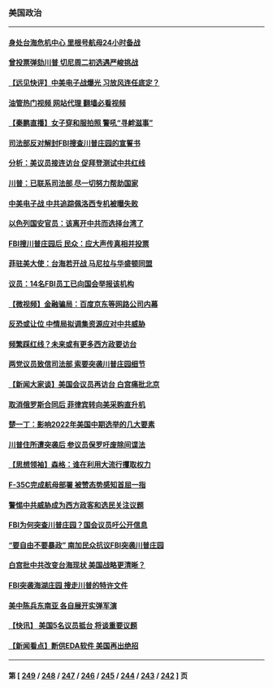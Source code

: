 ### 美国政治
---
#### [身处台海危机中心 里根号航母24小时备战](../../pages/ncid1078159/n13803248.md?08161245) 
#### [曾投票弹劾川普 切尼周二初选遇严峻挑战](../../pages/ncid1078159/n13803172.md?08161245) 
#### [【远见快评】中美电子战爆光 习放风连任底定？](../../pages/ncid1078159/n13803243.md?08161245) 
#### [油管热门视频 网站代理 翻墙必看视频](http://209.222.30.114:81/youtube.html?08161245)
#### [【秦鹏直播】女子穿和服拍照 警吼“寻衅滋事”](../../pages/ncid1078159/n13803111.md?08161245) 
#### [司法部反对解封FBI搜查川普庄园的宣誓书](../../pages/ncid1078159/n13803236.md?08161245) 
#### [分析：美议员接连访台 促拜登测试中共红线](../../pages/ncid1078159/n13803156.md?08161245) 
#### [川普：已联系司法部 尽一切努力帮助国家](../../pages/ncid1078159/n13803112.md?08161245) 
#### [中美电子战 中共追踪佩洛西专机被曝失败](../../pages/ncid1078159/n13803100.md?08161245) 
#### [以色列国安官员：该离开中共而选择台湾了](../../pages/ncid1078159/n13803224.md?08161245) 
#### [FBI搜川普庄园后 民众：应大声传真相并投票](../../pages/ncid1078159/n13803171.md?08161245) 
#### [菲驻美大使：台海若开战 马尼拉与华盛顿同盟](../../pages/ncid1078159/n13803147.md?08161245) 
#### [议员：14名FBI员工已向国会举报该机构](../../pages/ncid1078159/n13803101.md?08161245) 
#### [【微视频】金融骗局：百度京东等网路公司内幕](../../pages/ncid1078159/n13803093.md?08161245) 
#### [反恐或让位 中情局拟调集资源应对中共威胁](../../pages/ncid1078159/n13803137.md?08161245) 
#### [频繁踩红线？未来或有更多西方政要访台](../../pages/ncid1078159/n13803096.md?08161245) 
#### [两党议员致信司法部 索要突袭川普庄园细节](../../pages/ncid1078159/n13803066.md?08161245) 
#### [【新闻大家谈】美国会议员再访台 白宫痛批北京](../../pages/ncid1078159/n13803018.md?08161245) 
#### [取消俄罗斯合同后 菲律宾转向美采购直升机](../../pages/ncid1078159/n13802975.md?08161245) 
#### [楚一丁：影响2022年美国中期选举的几大要素](../../pages/ncid1078159/n13802590.md?08161245) 
#### [川普住所遭突袭后 参议员保罗吁废除间谍法](../../pages/ncid1078159/n13802597.md?08161245) 
#### [【思想领袖】森格：谁在利用大流行攫取权力](../../pages/ncid1078159/n13787874.md?08161245) 
#### [F-35C完成航母部署 被赞态势感知首屈一指](../../pages/ncid1078159/n13800769.md?08161245) 
#### [警惕中共威胁成为西方政客和选民关注议题](../../pages/ncid1078159/n13802453.md?08161245) 
#### [FBI为何突查川普庄园？国会议员吁公开信息](../../pages/ncid1078159/n13802523.md?08161245) 
#### [“要自由不要暴政” 南加民众抗议FBI突袭川普庄园](../../pages/ncid1078159/n13802534.md?08161245) 
#### [白宫批中共改变台海现状 美国战略更清晰？](../../pages/ncid1078159/n13802458.md?08161245) 
#### [FBI突袭海湖庄园 搜走川普的特许文件](../../pages/ncid1078159/n13802438.md?08161245) 
#### [美中陈兵东南亚 各自展开实弹军演](../../pages/ncid1078159/n13802464.md?08161245) 
#### [【快讯】 美国5名议员抵台 将谈重要议题](../../pages/ncid1078159/n13802345.md?08161245) 
#### [【新闻看点】断供EDA软件 美国再出绝招](../../pages/ncid1078159/n13802035.md?08161245) 

---
#### 第 [ [249](./249.md?08161245) / [248](./248.md?08161245) / [247](./247.md?08161245) / [246](./246.md?08161245) / [245](./245.md?08161245) / [244](./244.md?08161245) / [243](./243.md?08161245) / [242](./242.md?08161245) ] 页
